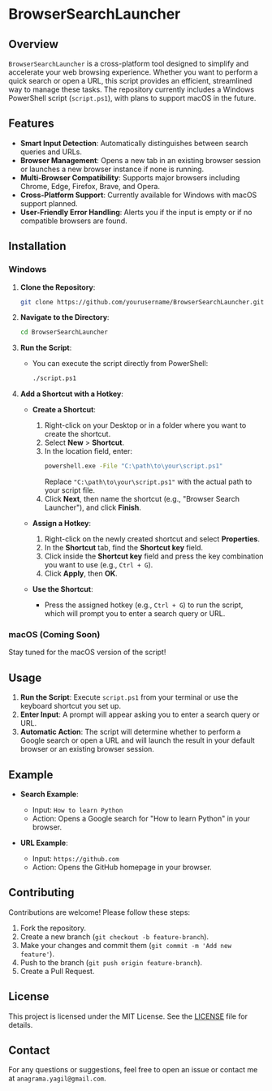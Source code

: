 # BrowserSearchLauncher

## Overview

`BrowserSearchLauncher` is a cross-platform tool designed to simplify and accelerate your web browsing experience. Whether you want to perform a quick search or open a URL, this script provides an efficient, streamlined way to manage these tasks. The repository currently includes a Windows PowerShell script (`script.ps1`), with plans to support macOS in the future.

## Features

- **Smart Input Detection**: Automatically distinguishes between search queries and URLs.
- **Browser Management**: Opens a new tab in an existing browser session or launches a new browser instance if none is running.
- **Multi-Browser Compatibility**: Supports major browsers including Chrome, Edge, Firefox, Brave, and Opera.
- **Cross-Platform Support**: Currently available for Windows with macOS support planned.
- **User-Friendly Error Handling**: Alerts you if the input is empty or if no compatible browsers are found.

## Installation

### Windows

1. **Clone the Repository**: 
   ```sh
   git clone https://github.com/yourusername/BrowserSearchLauncher.git
   ```
2. **Navigate to the Directory**:
   ```sh
   cd BrowserSearchLauncher
   ```
3. **Run the Script**:
   - You can execute the script directly from PowerShell:
     ```sh
     ./script.ps1
     ```

4. **Add a Shortcut with a Hotkey**:
   - **Create a Shortcut**:
     1. Right-click on your Desktop or in a folder where you want to create the shortcut.
     2. Select **New** > **Shortcut**.
     3. In the location field, enter:
        ```sh
        powershell.exe -File "C:\path\to\your\script.ps1"
        ```
        Replace `"C:\path\to\your\script.ps1"` with the actual path to your script file.
     4. Click **Next**, then name the shortcut (e.g., "Browser Search Launcher"), and click **Finish**.

   - **Assign a Hotkey**:
     1. Right-click on the newly created shortcut and select **Properties**.
     2. In the **Shortcut** tab, find the **Shortcut key** field.
     3. Click inside the **Shortcut key** field and press the key combination you want to use (e.g., `Ctrl + G`).
     4. Click **Apply**, then **OK**.

   - **Use the Shortcut**:
     - Press the assigned hotkey (e.g., `Ctrl + G`) to run the script, which will prompt you to enter a search query or URL.

### macOS (Coming Soon)

Stay tuned for the macOS version of the script!

## Usage

1. **Run the Script**: Execute `script.ps1` from your terminal or use the keyboard shortcut you set up.
2. **Enter Input**: A prompt will appear asking you to enter a search query or URL.
3. **Automatic Action**: The script will determine whether to perform a Google search or open a URL and will launch the result in your default browser or an existing browser session.

## Example

- **Search Example**: 
  - Input: `How to learn Python`
  - Action: Opens a Google search for "How to learn Python" in your browser.

- **URL Example**:
  - Input: `https://github.com`
  - Action: Opens the GitHub homepage in your browser.

## Contributing

Contributions are welcome! Please follow these steps:
1. Fork the repository.
2. Create a new branch (`git checkout -b feature-branch`).
3. Make your changes and commit them (`git commit -m 'Add new feature'`).
4. Push to the branch (`git push origin feature-branch`).
5. Create a Pull Request.

## License

This project is licensed under the MIT License. See the [LICENSE](LICENSE) file for details.

## Contact

For any questions or suggestions, feel free to open an issue or contact me at `anagrama.yagil@gmail.com`.